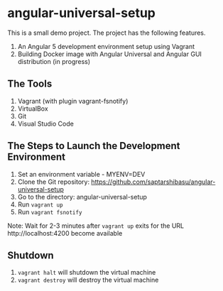 # angular-universal-setup

This is a small demo project. The project has the following features.
1. An Angular 5 development environment setup using Vagrant
2. Building Docker image with Angular Universal and Angular GUI distribution (in progress)

## The Tools
1. Vagrant (with plugin vagrant-fsnotify)
2. VirtualBox
3. Git
4. Visual Studio Code

## The Steps to Launch the Development Environment
1. Set an environment variable - MYENV=DEV
2. Clone the Git repository: https://github.com/saptarshibasu/angular-universal-setup
3. Go to the directory: angular-universal-setup
4. Run `vagrant up`
5. Run `vagrant fsnotify`

Note: Wait for 2-3 minutes after `vagrant up` exits for the URL http://localhost:4200 become available

## Shutdown
1. `vagrant halt` will shutdown the virtual machine
2. `vagrant destroy` will destroy the virtual machine
